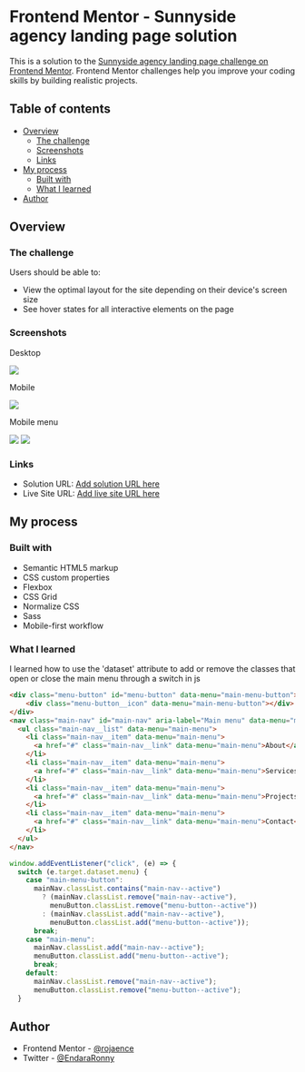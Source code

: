 # Frontend Mentor - Sunnyside agency landing page solution

This is a solution to the [Sunnyside agency landing page challenge on Frontend Mentor](https://www.frontendmentor.io/challenges/sunnyside-agency-landing-page-7yVs3B6ef). Frontend Mentor challenges help you improve your coding skills by building realistic projects.

## Table of contents

- [Overview](#overview)
  - [The challenge](#the-challenge)
  - [Screenshots](#screenshots)
  - [Links](#links)
- [My process](#my-process)
  - [Built with](#built-with)
  - [What I learned](#what-i-learned)
- [Author](#author)

## Overview

### The challenge

Users should be able to:

- View the optimal layout for the site depending on their device's screen size
- See hover states for all interactive elements on the page

### Screenshots

Desktop

![](./assets/screenshots/desktop-screenshot.png)

Mobile

![](./assets/screenshots/mobile-screenshot.png)

Mobile menu

![](./assets/screenshots/mobile-menu-screenshot.png)
![](./assets/screenshots/mobile-menu.gif)

### Links

- Solution URL: [Add solution URL here](https://your-solution-url.com)
- Live Site URL: [Add live site URL here](https://your-live-site-url.com)

## My process

### Built with

- Semantic HTML5 markup
- CSS custom properties
- Flexbox
- CSS Grid
- Normalize CSS
- Sass
- Mobile-first workflow

### What I learned

I learned how to use the 'dataset' attribute to add or remove the classes that open or close the main menu through a switch in js

```html
<div class="menu-button" id="menu-button" data-menu="main-menu-button">
    <div class="menu-button__icon" data-menu="main-menu-button"></div>
</div>
<nav class="main-nav" id="main-nav" aria-label="Main menu" data-menu="main-menu">
  <ul class="main-nav__list" data-menu="main-menu">
    <li class="main-nav__item" data-menu="main-menu">
      <a href="#" class="main-nav__link" data-menu="main-menu">About</a>
    </li>
    <li class="main-nav__item" data-menu="main-menu">
      <a href="#" class="main-nav__link" data-menu="main-menu">Services</a>
    </li>
    <li class="main-nav__item" data-menu="main-menu">
      <a href="#" class="main-nav__link" data-menu="main-menu">Projects</a>
    </li>
    <li class="main-nav__item" data-menu="main-menu">
      <a href="#" class="main-nav__link" data-menu="main-menu">Contact</a>
    </li>
  </ul>
</nav>
```
```js
window.addEventListener("click", (e) => {
  switch (e.target.dataset.menu) {
    case "main-menu-button":
      mainNav.classList.contains("main-nav--active")
        ? (mainNav.classList.remove("main-nav--active"),
          menuButton.classList.remove("menu-button--active"))
        : (mainNav.classList.add("main-nav--active"),
          menuButton.classList.add("menu-button--active"));
      break;
    case "main-menu":
      mainNav.classList.add("main-nav--active");
      menuButton.classList.add("menu-button--active");
      break;
    default:
      mainNav.classList.remove("main-nav--active");
      menuButton.classList.remove("menu-button--active");
  }
```

## Author

- Frontend Mentor - [@rojaence](https://www.frontendmentor.io/profile/rojaence)
- Twitter - [@EndaraRonny](https://www.twitter.com/EndaraRonny)
